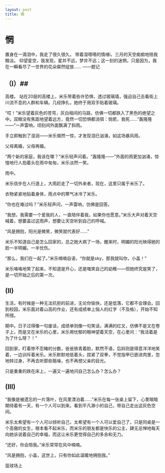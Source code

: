 ```yaml
---
layout: post
title: 惘
---
```


# 惘 #

置身在一滴泪中，我走了很久很久。
带着湿嗒嗒的情绪i，三月的天空痴痴地陪我黯淡。
仰望星空，我发现，星并不远，梦并不远；这一刻的迷惘，只是因为，我在一瞬看尽了一世界的花朵粲然绽放……  ——题记

## （I）##

高楼。
站在20层的高楼上，米乐带着些许恐惧，透过玻璃墙，强迫自己去看街上川流不息的人群和车辆。几经挣扎，她终于用双手贴着玻璃。

“哎！”米乐望着灰色的苍穹，灰白相间的马路，仿佛一切都跌入了黑色的绝望之中。双眼没有焦距地望着远方，竟然一切恐惧都消弭：倘若，我死……“轰隆隆——”一声雷响，顷刻间外面飘满了斜雨。

手立即触到了湿润——米乐愰然一惊，才发现泪已汹涌，如这场暴风雨。

父母离婚，父母再婚。

“两个新的家庭，我该在哪？”米乐轻声问着。“轰隆隆——”外面的雨更加汹涌，惊惶地行人抱着头在雨中匆匆，米乐淡然一笑。

雨中。

米乐信步在人行道上，大雨赶走了一切外来者，现在，这里只属于米乐了。

衣物紧紧地贴着身体，雨点中的寒气冰冷了米乐。

“你也在难过吗？”米乐轻声问，一声雷响，仿佛是回答。

“我想，我需要一个爱我的人，一直陪伴着我，如果你也愿意。”米乐大声对着天空喊着，想要盖过这雨声，想要让天空听到自己的呼喊。

“风是拥抱，阳光是微笑，微笑就代表好……”

米乐不知道自己是怎么回家的，总之她大病了一场，醒来时，明媚的阳光映得她的脸一半明媚，一半忧伤。

“那么，我们在一起了。”米乐喃喃自语，“你就是sky，那我就叫你，小盖！”

米乐咯咯地笑了起来，不知道是开心，还是嗤笑自己的幼稚——但她终究是笑了，是一切开始之后的第一次。

## (II) ##

生活，有时候是一种无法抗拒的前进，无论你愉快，还是低落，它都不会理会。回到校园，米乐面对着山高的作业，还有成绩单上恼人的红字（不及格），开始不知所措。

期中。日子过得像一句废话，成绩单则像一句笑话，满满的红叉，仿佛不是叉在卷子上，而是叉在米乐的心里，米乐用忧郁的眼神望着天空，在心里问：“我活着是为了什么呀？！”

回到家，盯着惨不忍睹的分数，爸爸铁青着脸，默然不语，后妈则是得意洋洋地笑着，一边训斥着米乐。米乐默默地低着头，捏紧了双拳，不觉指甲已嵌进肉里，忽地转过身，不再去听那些聒噪，也不再想父亲的目光。

只是重重的跌在床上，一遍又一遍地问自己怎么办？怎么办？

## (III) ###

“我像是被遗忘的一片落叶，在风里漂泊着……”米乐在每一张桌上留下，心里暗暗期待着有一天，有一个人可以到来。看到平凡渺小的自己，带自己走出这灰色空间。

米乐太希望有一个人可以倾听自己，太希望有一个人可以爱自己了，只是同桌是一个高傲的女生，根本看不起米乐，而米乐的朋友都是快乐的公主，肆无忌惮地每天向她诉说着自己的幸福，而这让米乐更觉得自己的多余和无力。

“还好，你会陪我。”米乐常常在风中喃喃。

“风是拥抱，小盖，这世上，只有你如此温暖地拥抱我。”

篮球场上


























